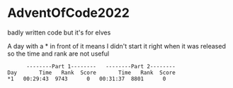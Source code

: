 # AdventOfCode2022
badly written code but it's for elves

A day with a * in front of it means I didn't start it right when it was released so the time and rank are not useful

```
      --------Part 1--------   --------Part 2--------
Day       Time   Rank  Score       Time   Rank  Score
*1   00:29:43  9743      0   00:31:37  8801      0
```